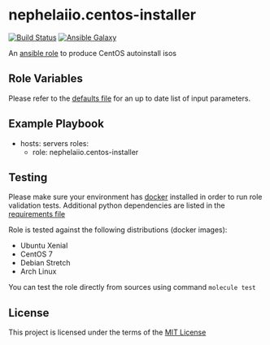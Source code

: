 # nephelaiio.centos-installer

[![Build Status](https://travis-ci.org/nephelaiio/ansible-role-centos-installer.svg?branch=master)](https://travis-ci.org/nephelaiio/ansible-role-centos-installer)
[![Ansible Galaxy](http://img.shields.io/badge/ansible--galaxy-nephelaiio.centos-installer-blue.svg)](https://galaxy.ansible.com/nephelaiio/centos-installer/)

An [ansible role](https://galaxy.ansible.com/nephelaiio/centos-installer) to produce CentOS autoinstall isos

## Role Variables

Please refer to the [defaults file](/defaults/main.yml) for an up to date list of input parameters.

## Example Playbook

- hosts: servers
  roles:
     - role: nephelaiio.centos-installer


## Testing

Please make sure your environment has [docker](https://www.docker.com) installed in order to run role validation tests. Additional python dependencies are listed in the [requirements file](/requirements.txt)

Role is tested against the following distributions (docker images):
  * Ubuntu Xenial
  * CentOS 7
  * Debian Stretch
  * Arch Linux

You can test the role directly from sources using command ` molecule test `

## License

This project is licensed under the terms of the [MIT License](/LICENSE)
